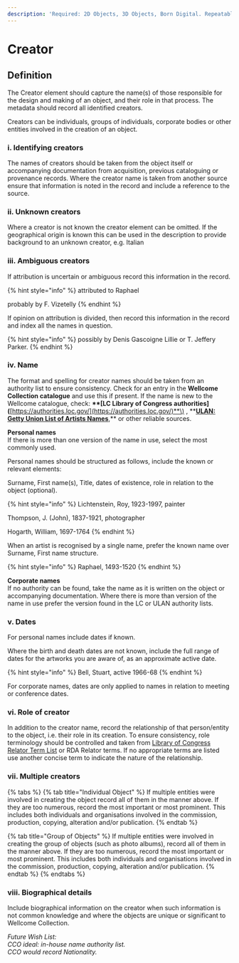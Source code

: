 ```yaml
---
description: 'Required: 2D Objects, 3D Objects, Born Digital. Repeatable'
---
```


# Creator

## Definition

The Creator element should capture the name\(s\) of those responsible for the design and making of an object, and their role in that process. The metadata should record all identified creators.

Creators can be individuals, groups of individuals, corporate bodies or other entities involved in the creation of an object.

### i. Identifying creators

The names of creators should be taken from the object itself or accompanying documentation from acquisition, previous cataloguing or provenance records. Where the creator name is taken from another source ensure that information is noted in the record and include a reference to the source.

### ii. Unknown creators

Where a creator is not known the creator element can be omitted. If the geographical origin is known this can be used in the description to provide background to an unknown creator, e.g. Italian

### iii. Ambiguous creators

If attribution is uncertain or ambiguous record this information in the record.

{% hint style="info" %}
attributed to Raphael

probably by F. Vizetelly
{% endhint %}



If opinion on attribution is divided, then record this information in the record and index all the names in question.

{% hint style="info" %}
possibly by Denis Gascoigne Lillie  or T. Jeffery Parker.
{% endhint %}

### iv. Name

The format and spelling for creator names should be taken from an authority list to ensure consistency. Check for an entry in the **Wellcome Collection catalogue** and use this if present. If the name is new to the Wellcome catalogue, check: **\*\*\[**LC Library of Congress authorities**\]\(**[https://authorities.loc.gov/](https://authorities.loc.gov/)**\) , \*\***[**ULAN: Getty Union List of Artists Names**](http://www.getty.edu/research/tools/vocabularies/ulan/)**,** or other reliable sources.

**Personal names**  
If there is more than one version of the name in use, select the most commonly used.

Personal names should be structured as follows, include the known or relevant elements:

Surname, First name\(s\), Title, dates of existence, role in relation to the object \(optional\).

{% hint style="info" %}
Lichtenstein, Roy, 1923-1997, painter

Thompson, J. \(John\), 1837-1921, photographer

Hogarth, William, 1697-1764
{% endhint %}

When an artist is recognised by a single name, prefer the known name over Surname, First name structure.

{% hint style="info" %}
Raphael, 1493-1520
{% endhint %}

**Corporate names**  
If no authority can be found, take the name as it is written on the object or accompanying documentation. Where there is more than version of the name in use prefer the version found in the LC or ULAN authority lists.

### v. Dates

For personal names include dates if known.

Where the birth and death dates are not known, include the full range of dates for the artworks you are aware of, as an approximate active date.

{% hint style="info" %}
Bell, Stuart, active 1966-68
{% endhint %}

For corporate names, dates are only applied to names in relation to meeting or conference dates.

### vi. Role of creator

In addition to the creator name, record the relationship of that person/entity to the object, i.e. their role in its creation. To ensure consistency, role terminology should be controlled and taken from [Library of Congress Relator Term List](https://www.loc.gov/marc/relators/relaterm.html) or RDA Relator terms. If no appropriate terms are listed use another concise term to indicate the nature of the relationship.

### vii. Multiple creators

{% tabs %}
{% tab title="Individual Object" %}
If multiple entities were involved in creating the object record all of them in the manner above. If they are too numerous, record the most important or most prominent. This includes both individuals and organisations involved in the commission, production, copying, alteration and/or publication.
{% endtab %}

{% tab title="Group of Objects" %}
If multiple entities were involved in creating the group of objects \(such as photo albums\), record all of them in the manner above. If they are too numerous, record the most important or most prominent. This includes both individuals and organisations involved in the commission, production, copying, alteration and/or publication.
{% endtab %}
{% endtabs %}

### viii. Biographical details

Include biographical information on the creator when such information is not common knowledge and where the objects are unique or significant to Wellcome Collection.

_Future Wish List:_  
_CCO ideal: in-house name authority list.  
CCO would record Nationality._


